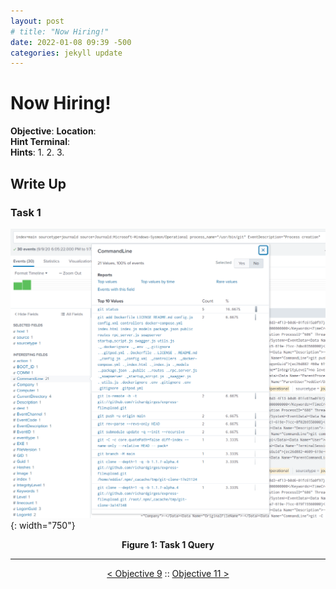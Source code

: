 ```yaml
---
layout: post
# title: "Now Hiring!"
date: 2022-01-08 09:39 -500
categories: jekyll update
---
```


# Now Hiring!

**Objective**: 
**Location**:   
**Hint Terminal**:  
**Hints**:
1. 
2. 
3. 

## Write Up


### Task 1


![Task 1 Query](/assets/img/2021_sans_hhc/obj/obj09/picture_1.png){: width="750"}
<p align="center"><strong>Figure 1: Task 1 Query</strong></p>

---
<p align="center"><a href="/write_ups/2021_sans_hhc/obj/2022-01-06-SANS-Holiday-Hack-Objective-9">< Objective 9</a> :: <a href="/write_ups/2021_sans_hhc/obj/2022-01-06-SANS-Holiday-Hack-Objective-11">Objective 11 ></a></p>